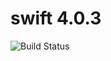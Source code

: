 # swift 4.0.3

![Build Status](https://travis-ci.org/cyber-dojo-languages/swift-4.0.3.svg?branch=master)

